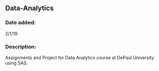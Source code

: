 ## Data-Analytics

### Date added:
2/1/19

### Description:
Assignments and Project for Data Analytics course at DePaul University using SAS.

